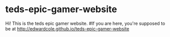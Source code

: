 # teds-epic-gamer-website
Hi! This is the teds epic gamer website.
#If you are here, you're supposed to be at http://edwardcole.github.io/teds-epic-gamer-website
